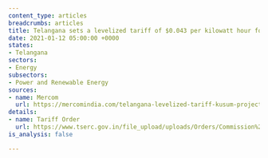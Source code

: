 ```yaml
---
content_type: articles
breadcrumbs: articles
title: Telangana sets a levelized tariff of $0.043 per kilowatt hour for solar projects
date: 2021-01-12 05:00:00 +0000
states:
- Telangana
sectors:
- Energy
subsectors:
- Power and Renewable Energy
sources:
- name: Mercom
  url: https://mercomindia.com/telangana-levelized-tariff-kusum-projects/
details:
- name: Tariff Order
  url: https://www.tserc.gov.in/file_upload/uploads/Orders/Commission%20Orders/2020/PMKusum.pdf
is_analysis: false

---
```

